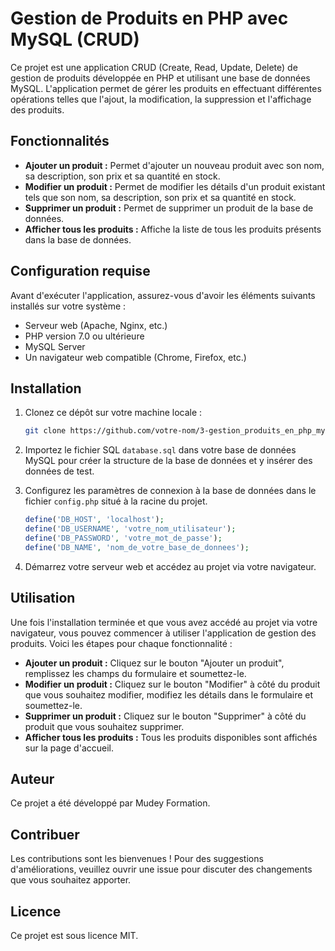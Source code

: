 # Gestion de Produits en PHP avec MySQL (CRUD)

Ce projet est une application CRUD (Create, Read, Update, Delete) de gestion de produits développée en PHP et utilisant une base de données MySQL. L'application permet de gérer les produits en effectuant différentes opérations telles que l'ajout, la modification, la suppression et l'affichage des produits.

## Fonctionnalités

- **Ajouter un produit :** Permet d'ajouter un nouveau produit avec son nom, sa description, son prix et sa quantité en stock.
- **Modifier un produit :** Permet de modifier les détails d'un produit existant tels que son nom, sa description, son prix et sa quantité en stock.
- **Supprimer un produit :** Permet de supprimer un produit de la base de données.
- **Afficher tous les produits :** Affiche la liste de tous les produits présents dans la base de données.

## Configuration requise

Avant d'exécuter l'application, assurez-vous d'avoir les éléments suivants installés sur votre système :

- Serveur web (Apache, Nginx, etc.)
- PHP version 7.0 ou ultérieure
- MySQL Server
- Un navigateur web compatible (Chrome, Firefox, etc.)

## Installation

1. Clonez ce dépôt sur votre machine locale :

   ```bash
   git clone https://github.com/votre-nom/3-gestion_produits_en_php_mysql.git
   ```

2. Importez le fichier SQL `database.sql` dans votre base de données MySQL pour créer la structure de la base de données et y insérer des données de test.

3. Configurez les paramètres de connexion à la base de données dans le fichier `config.php` situé à la racine du projet.

   ```php
   define('DB_HOST', 'localhost');
   define('DB_USERNAME', 'votre_nom_utilisateur');
   define('DB_PASSWORD', 'votre_mot_de_passe');
   define('DB_NAME', 'nom_de_votre_base_de_donnees');
   ```

4. Démarrez votre serveur web et accédez au projet via votre navigateur.

## Utilisation

Une fois l'installation terminée et que vous avez accédé au projet via votre navigateur, vous pouvez commencer à utiliser l'application de gestion des produits. Voici les étapes pour chaque fonctionnalité :

- **Ajouter un produit :** Cliquez sur le bouton "Ajouter un produit", remplissez les champs du formulaire et soumettez-le.
- **Modifier un produit :** Cliquez sur le bouton "Modifier" à côté du produit que vous souhaitez modifier, modifiez les détails dans le formulaire et soumettez-le.
- **Supprimer un produit :** Cliquez sur le bouton "Supprimer" à côté du produit que vous souhaitez supprimer.
- **Afficher tous les produits :** Tous les produits disponibles sont affichés sur la page d'accueil.

## Auteur

Ce projet a été développé par Mudey Formation.

## Contribuer

Les contributions sont les bienvenues ! Pour des suggestions d'améliorations, veuillez ouvrir une issue pour discuter des changements que vous souhaitez apporter.

## Licence

Ce projet est sous licence MIT.